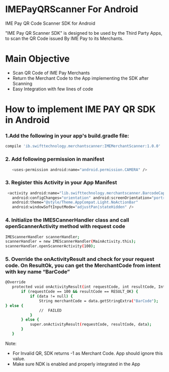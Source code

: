 # IMEPayQRScanner For Android
IME Pay QR Code Scanner SDK for Android



"IME Pay QR Scanner SDK" is designed to be used by the Third Party Apps, to scan the QR Code issued By IME Pay to its Merchants.



# Main Objective

  - Scan QR Code of IME Pay Merchants
  - Return the Merchant Code to the App implementing the SDK after Scanning
  - Easy Integration with  few lines of code


 
  


# How to implement IME PAY QR SDK in Android 

### 1.Add the following in your app's build.gradle file:
```sh
compile 'ib.swifttechnology.merchantscanner:IMEMerchantScanner:1.0.0'
```

 ### 2. Add following permission in manifest
 ```sh
  	<uses-permission android:name="android.permission.CAMERA" />   
   ```


### 3. Register this Activity in your App Manifest 
```sh
 <activity android:name="lib.swifttechnology.merchantscanner.BarcodeCaptureActivity"     
   android:configChanges="orientation" android:screenOrientation="portrait"     
   android:theme="@style/Theme.AppCompat.Light.NoActionBar" 
   android:windowSoftInputMode="adjustPan|stateHidden" /> 
 ```

 
 ### 4. Initialize the IMESCannerHandler class and call openScannerActivity method with request code
 ```sh
 IMEScannerHandler scannerHandler; 
 scannerHandler = new IMEScannerHandler(MainActivity.this);
 scannerHandler.openScannerActivity(100);
 ```

 
 ### 5. Override the onActivityResult and check for your request code. On ResultOk, you can get the MerchantCode from intent with key name “BarCode”
 ```sh
@Override
    protected void onActivityResult(int requestCode, int resultCode, Intent data) {
        if (requestCode == 100 && resultCode == RESULT_OK) {
            if (data != null) {
                String merchantCode = data.getStringExtra("BarCode");
} else {
                //  FAILED
            }
        } else {
            super.onActivityResult(requestCode, resultCode, data);
        }
    }
```
Note:  
-	For Invalid QR, SDK returns -1 as Merchant Code. App should ignore this value. 
-	Make sure NDK is enabled and properly integrated in the App 
